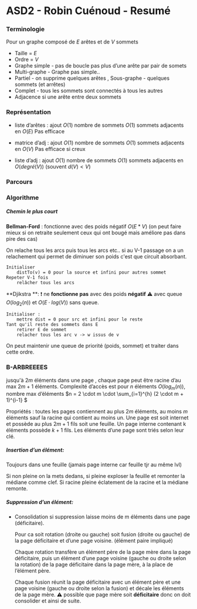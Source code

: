 # ASD2 - Robin Cuénoud - Resumé

### Terminologie 

Pour un graphe composé de $E$ arêtes et de $V$ sommets

* Taille = $E$ 
* Ordre = $V$
* Graphe simple - pas de boucle pas plus d’une arête par pair de somets
* Multi-graphe - Graphe pas simple..
* Partiel - on supprime quelques arêtes , Sous-graphe - quelques sommets (et arrêtes)
* Complet - tous les sommets sont connectés à tous les autres
* Adjacence si une arête entre deux sommets

### Représentation 

* liste d’arêtes : ajout $O(1)$ nombre de sommets $O(1)$ sommets adjacents en $O(E)$ Pas efficace

* matrice d’adj : ajout $O(1)$ nombre de sommets $O(1)$ sommets adjacents en $O(V)$ Pas efficace si creux

* liste d’adj : ajout $O(1)$ nombre de sommets $O(1)$ sommets adjacents en $O(degré(V))$ (souvent $d(V) < V$)

  

### Parcours



### Algorithme

##### Chemin le plus court 

**Bellman-Ford** : fonctionne avec des poids négatif $O(E*V)$ (on peut faire mieux si on retraite seulement ceux qui ont bougé mais améliore pas dans pire des cas)

On relache tous les arcs puis tous les arcs etc.. si au V-1 passage on a un relachement qui permet de diminuer son poids c'est que circuit absorbant.

```pseudocode
Initialiser 
	distTo(v) = 0 pour la source et infini pour autres sommet
Repeter V-1 fois
	relâcher tous les arcs
```

**Djikstra **: :exclamation: ne **fonctionne pas** avec des poids **négatif**  :warning:  avec queue $O(log_2(n))$  et $O(E\cdot log(V))$ sans queue. 

```pseudocode
Initialiser : 
	mettre dist = 0 pour src et infini pour le reste
Tant qu'il reste des sommets dans E 
	retirer E de sommet 
	relacher tous les arc v -> w issus de v
```

 On peut maintenir une queue de priorité (poids, sommet) et traiter dans cette ordre.



### B-ARBREEEES

jusqu'à $2m$ éléments dans une page , chaque page peut être racine d’au max $2m + 1$ éléments. Complexité d’accès est pour $n$ éléments $O(log_m(n))$, nombre max d’éléments $n = 2 \cdot m \cdot \sum_{i=1}^{h} (2 \cdot m + 1)^{i-1} $ 

Propriétés : toutes les pages contiennent au plus $2m$ éléments, au moins $m$ éléments sauf la racine qui contient au moins un. Une page est soit internet et possède au plus $2m+1$ fils soit une feuille. Un page interne contenant k éléments possède $k+1$ fils. Les éléments d’une page sont triés selon leur clé. 

##### Insertion d’un élément:

Toujours dans une feuille (jamais page interne car feuille tjr au même lvl)

Si non pleine on la mets dedans, si pleine exploser la feuille et remonter la médiane comme clef. Si racine pleine éclatement de la racine et la médiane remonte. 

##### Suppression d’un élément:

* Consolidation si suppression laisse moins de m éléments dans une page (déficitaire).

  Pour ca soit rotation (droite ou gauche) soit fusion (droite ou gauche) de la page déficitaire et d’une page voisine. (élément paire impliqué)

  Chaque rotation transfère un élément père de la page mère dans la page déficitaire, puis un élément d’une page voisine (gauche ou droite selon la rotation) de la page déficitaire dans la page mère, à la place de l’élément père.

  Chaque fusion réunit la page déficitaire avec un élément père et une page voisine (gauche ou droite selon la fusion) et décale les éléments de la page mère. :warning:  possible que page mère soit **déficitaire** donc on doit consolider et ainsi de suite.  
